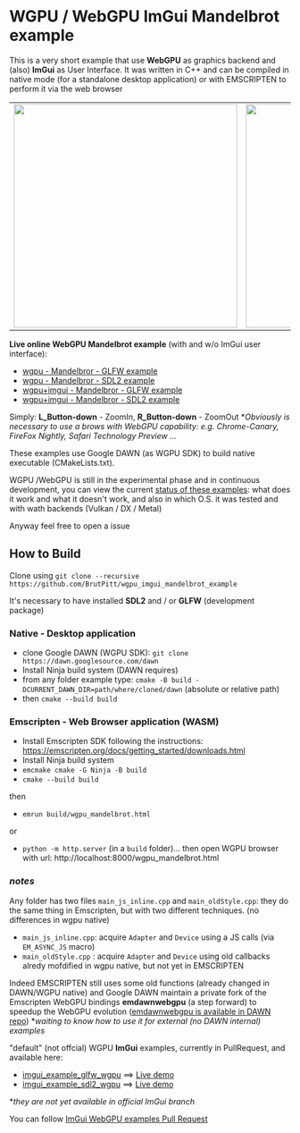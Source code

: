 # WGPU / WebGPU ImGui Mandelbrot example

This is a very short example that use **WebGPU** as graphics backend and (also) **ImGui** as User Interface.
It was written in C++ and can be compiled in native mode (for a standalone desktop application) or with EMSCRIPTEN to perform it via the web browser

<table style="text-align: center; float:center;  width:100%; table-layout: fixed; ">
<tr>
<td align="center">
<img style="height: 400px; width=auto;" src="https://brutpitt.github.io/myRepos/wgpu_examples/screenshots/Screenshot_20250313_052144.png"/></a>
</td>


<td align="center">
<img style="height: 400px; width=auto;" src="https://brutpitt.github.io/myRepos/wgpu_examples/screenshots/Screenshot_20250313_052339.png"/></a>
</td>
</tr> 
</table>


**Live online WebGPU Mandelbrot example** (with and w/o ImGui user interface):
- [wgpu - Mandelbror - GLFW example](https://brutpitt.github.io/myRepos/wgpu_examples/mandel_GLFW/wgpu_mandelbrot.html) 
- [wgpu - Mandelbror - SDL2 example](https://brutpitt.github.io/myRepos/wgpu_examples/mandel_SDL2/wgpu_mandelbrot.html)
- [wgpu+imgui - Mandelbror - GLFW example](https://brutpitt.github.io/myRepos/wgpu_examples/mandel_imgui_GLFW/wgpu_mandelbrot.html) 
- [wgpu+imgui - Mandelbror - SDL2 example](https://brutpitt.github.io/myRepos/wgpu_examples/mandel_imgui_SDL2/wgpu_mandelbrot.html)


Simply: **L_Button-down** - ZoomIn, **R_Button-down** - ZoomOut
**Obviously is necessary to use a brows with WebGPU capability: e.g. Chrome-Canary, FireFox Nightly, Safari Technology Preview ...*

These examples use Google DAWN (as WGPU SDK) to build native executable (CMakeLists.txt). 


WGPU /WebGPU is still in the experimental phase and in continuous development, you can view the current [status of these examples](https://github.com/ocornut/imgui/pull/8381#issuecomment-2696124647): what does it work and what it doesn't work, and also in which O.S. it was tested and with wath backends (Vulkan / DX / Metal)   

Anyway feel free to open a issue

## How to Build

Clone using `git clone --recursive https://github.com/BrutPitt/wgpu_imgui_mandelbrot_example`

It's necessary to have installed **SDL2** and / or **GLFW** (development package)

### Native - Desktop application

- clone Google DAWN (WGPU SDK): `git clone https://dawn.googlesource.com/dawn`
- Install Ninja build system (DAWN requires)
- from any folder example type: `cmake -B build -DCURRENT_DAWN_DIR=path/where/cloned/dawn` (absolute or relative path) 
- then `cmake --build build`

### Emscripten - Web Browser application (WASM)

- Install Emscripten SDK following the instructions: https://emscripten.org/docs/getting_started/downloads.html
- Install Ninja build system 
- `emcmake cmake -G Ninja -B build`
- `cmake --build build`

then

- `emrun build/wgpu_mandelbrot.html`

or

- `python -m http.server` (in a `build` folder)... then open WGPU browser with url: http://localhost:8000/wgpu_mandelbrot.html

### *notes*

Any folder has two files `main_js_inline.cpp` and `main_oldStyle.cpp`: they do the same thing in Emscripten, but with two different techniques. (no differences in wgpu native)
- `main_js_inline.cpp`: acquire `Adapter` and `Device` using a JS calls (via `EM_ASYNC_JS` macro) 
- `main_oldStyle.cpp` : acquire `Adapter` and `Device` using old callbacks alredy mofdified in wgpu native, but not yet in EMSCRIPTEN

Indeed EMSCRIPTEN still uses some old functions (already changed in DAWN/WGPU native) and Google DAWN maintain a private fork of the Emscripten WebGPU bindings **emdawnwebgpu** (a step forward) to speedup the WebGPU evolution ([emdawnwebgpu is available in DAWN repo](https://dawn.googlesource.com/dawn/+/refs/heads/main/src/emdawnwebgpu/)) 
**waiting to know how to use it for external (no DAWN internal) examples*


"default" (not offcial) WGPU **ImGui** examples, currently in PullRequest, and available here: 
- [imgui_example_glfw_wgpu](https://github.com/BrutPitt/imgui/tree/master/examples/example_glfw_wgpu) ==> [Live demo](https://brutpitt.github.io/myRepos/imgui/example_glfw_wgpu/index.html)
- [imgui_example_sdl2_wgpu](https://github.com/BrutPitt/imgui/tree/master/examples/example_sdl2_wgpu) ==> [Live demo](https://brutpitt.github.io/myRepos/imgui/example_sdl2_wgpu/index.html)


**they are not yet available in official ImGui branch*


You can follow [ImGui WebGPU examples Pull Request](https://github.com/ocornut/imgui/pull/8381)










